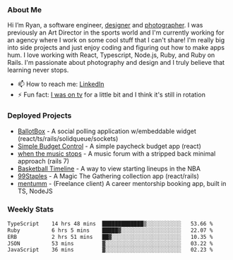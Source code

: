 ### About Me
Hi I’m Ryan, a software engineer, [designer](https://www.denvermullets.com/video) and [photographer](https://www.denvermullets.com/). I was previously an Art Director in the sports world and I'm currently working for an agency where I work on some cool stuff that I can't share! I'm really big into side projects and just enjoy coding and figuring out how to make apps hum. I love working with React, Typescript, Node.js, Ruby, and Ruby on Rails. I'm passionate about photography and design and I truly believe that learning never stops.

- 📫 How to reach me: [LinkedIn](https://www.linkedin.com/in/ryanvaznis)
- ⚡ Fun fact: [I was on tv](https://vimeo.com/381425882) for a little bit and I think it's still in rotation

### Deployed Projects
- [BallotBox](https://voteballotbox.com/) - A social polling application w/embeddable widget (react/ts/rails/solidqueue/sockets)
- [Simple Budget Control](https://simplebudgetcontrol.com/) - A simple paycheck budget app (react)
- [when the music stops](https://whenthemusicstops.net) - A music forum with a stripped back minimal approach (rails 7)
- [Basketball Timeline](https://basketball-timeline.com/?team=PHO&year=2023) - A way to view starting lineups in the NBA
- [99Staples](https://www.99staples.com/collections/denvermullets/9) - A Magic The Gathering collection app (react/rails)
- [mentumm](https://portal.mentumm.com/) - (Freelance client) A career mentorship booking app, built in TS, NodeJS

### Weekly Stats
<!--START_SECTION:waka-->

```txt
TypeScript    14 hrs 48 mins  █████████████▒░░░░░░░░░░░   53.66 %
Ruby          6 hrs 5 mins    █████▓░░░░░░░░░░░░░░░░░░░   22.07 %
ERB           2 hrs 51 mins   ██▓░░░░░░░░░░░░░░░░░░░░░░   10.35 %
JSON          53 mins         ▓░░░░░░░░░░░░░░░░░░░░░░░░   03.22 %
JavaScript    36 mins         ▓░░░░░░░░░░░░░░░░░░░░░░░░   02.23 %
```

<!--END_SECTION:waka-->
